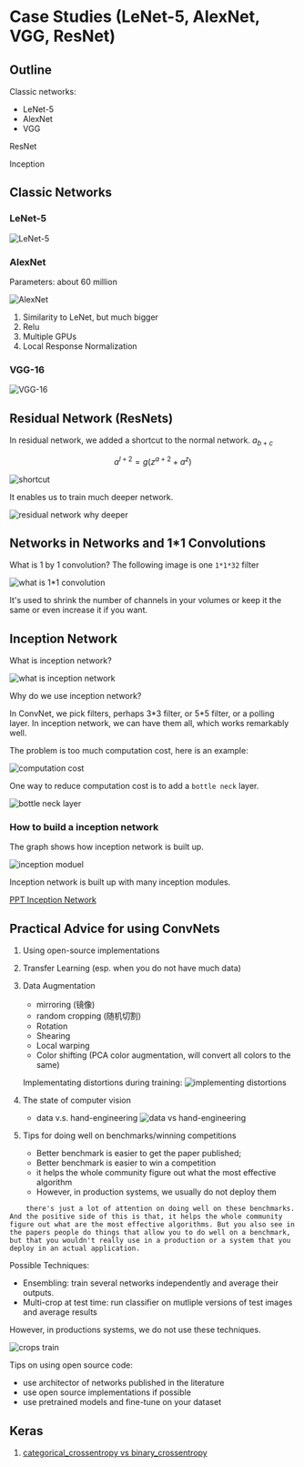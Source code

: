 # Case Studies (LeNet-5, AlexNet, VGG, ResNet)

## Outline

Classic networks:

* LeNet-5
* AlexNet
* VGG

ResNet

Inception

## Classic Networks

### LeNet-5

![LeNet-5](img/LeNet-5.png)

### AlexNet

Parameters: about 60 million

![AlexNet](img/AlexNet.png)

1. Similarity to LeNet, but much bigger
2. Relu
3. Multiple GPUs
4. Local Response Normalization

### VGG-16

![VGG-16](img/VGG-16.png)

## Residual Network (ResNets)

In residual network, we added a shortcut to the normal network. $a_{b+c}$

$$a^{l+2}=g(z^{a+2}+a^{z})$$

![shortcut](img/residual_network_shortcut.png)

It enables us to train much deeper network.

![residual network why deeper](img/residual_network_advantage.png)

## Networks in Networks and 1*1 Convolutions

What is 1 by 1 convolution? The following image is one `1*1*32` filter

![what is 1*1 convolution](img/what_is_1_by_1_convolution.png)

It's used to shrink the number of channels in your volumes or keep it the same or even increase it if you want.

## Inception Network

What is inception network?

![what is inception network](img/what_is_inception_network.png)

Why do we use inception network?

In ConvNet, we pick filters, perhaps 3\*3 filter, or 5\*5 filter, or a polling layer.  In inception network, we can have them all, which works remarkably well.

The problem is too much computation cost, here is an example:

![computation cost](img/computation_cost.png)

One way to reduce computation cost is to add a `bottle neck` layer.

![bottle neck layer](img/bottle_neck_layer.png)

### How to build a inception network

The graph shows how inception network is built up.

![inception moduel](img/element_of_inception_module.png)

Inception network is built up with many inception modules.

[PPT Inception Network](Inception_Network.pdf)

## Practical Advice for using ConvNets

1. Using open-source implementations

2. Transfer Learning (esp. when you do not have much data)

3. Data Augmentation
    * mirroring (镜像)
    * random cropping (随机切割)
    * Rotation
    * Shearing
    * Local warping
    * Color shifting (PCA color augmentation, will convert all colors to the same)

    Implementating distortions during training:
    ![implementing distortions](img/implementation_of_distortion.png)

4. The state of computer vision
    * data v.s. hand-engineering
      ![data vs hand-engineering](img/data_vs_hand_engineering.png)

5. Tips for doing well on benchmarks/winning competitions

    * Better benchmark is easier to get the paper published;
    * Better benchmark is easier to win a competition
    * it helps the whole community figure out what the most effective algorithm
    * However, in production systems, we usually do not deploy them

```
    there's just a lot of attention on doing well on these benchmarks. And the positive side of this is that, it helps the whole community figure out what are the most effective algorithms. But you also see in the papers people do things that allow you to do well on a benchmark, but that you wouldn't really use in a production or a system that you deploy in an actual application.
```

Possible Techniques:
* Ensembling: train several networks independently and average their outputs.
* Multi-crop at test time: run classifier on mutliple versions of test images and average results

However, in productions systems, we do not use these techniques.

![crops train](img/crops_train.png)

Tips on using open source code:

* use architector of networks published in the literature
* use open source implementations if possible
* use pretrained models and fine-tune on your dataset


## Keras

1. [categorical_crossentropy vs binary_crossentropy](https://stackoverflow.com/questions/41327601/why-is-binary-crossentropy-more-accurate-than-categorical-crossentropy-for-multi/41913968)